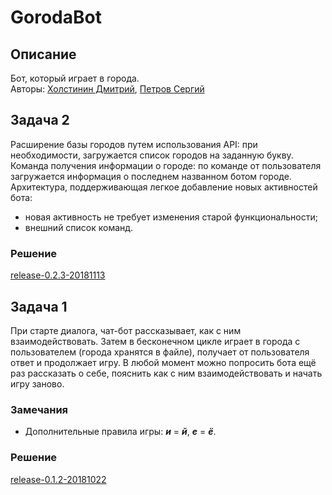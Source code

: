 # GorodaBot

## Описание
Бот, который играет в города.\
Авторы:
[Холстинин Дмитрий](https://github.com/KhDV-96),
[Петров Сергий](https://github.com/qkeypechenka)

## Задача 2
Расширение базы городов путем использования API: при необходимости, загружается
список городов на заданную букву.
Команда получения информации о городе: по команде от пользователя загружается
информация о последнем названном ботом городе.
Архитектура, поддерживающая легкое добавление новых активностей бота:
* новая активность не требует изменения старой функциональности;
* внешний список команд.
### Решение
[release-0.2.3-20181113](https://github.com/KhDV-96/GorodaBot/tree/release-0.2.3-20181113)

## Задача 1
При старте диалога, чат-бот рассказывает, как с ним взаимодействовать.
Затем в бесконечном цикле играет в города с пользователем (города хранятся в файле), получает от пользователя ответ и продолжает игру.
В любой момент можно попросить бота ещё раз рассказать о себе, пояснить как с ним взаимодействовать и начать игру заново.
### Замечания
* Дополнительные правила игры: **_и_** = **_й_**, **_е_** = **_ё_**.
### Решение
[release-0.1.2-20181022](https://github.com/KhDV-96/GorodaBot/tree/release-0.1.2-20181022)